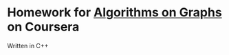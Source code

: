 # Homework for [Algorithms on Graphs](https://www.coursera.org/learn/algorithms-on-graphs) on Coursera
Written in C++
